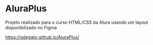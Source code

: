 # AluraPlus
Projeto realizado para o curso HTML/CSS da Alura usando um layout disponibilizado no Figma

https://gdegato.github.io/AluraPlus/
